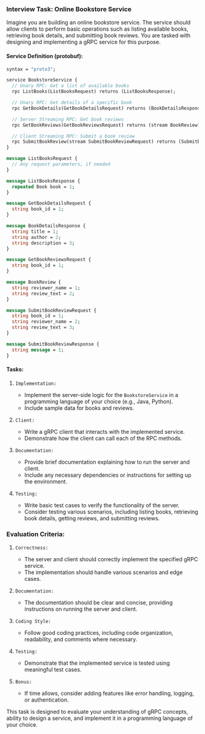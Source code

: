 ### Interview Task: Online Bookstore Service

Imagine you are building an online bookstore service. The service should allow clients to perform basic operations such as listing available books, retrieving book details, and submitting book reviews. You are tasked with designing and implementing a gRPC service for this purpose.

#### Service Definition (protobuf):

```protobuf
syntax = "proto3";

service BookstoreService {
  // Unary RPC: Get a list of available books
  rpc ListBooks(ListBooksRequest) returns (ListBooksResponse);

  // Unary RPC: Get details of a specific book
  rpc GetBookDetails(GetBookDetailsRequest) returns (BookDetailsResponse);

  // Server Streaming RPC: Get book reviews
  rpc GetBookReviews(GetBookReviewsRequest) returns (stream BookReview);

  // Client Streaming RPC: Submit a book review
  rpc SubmitBookReview(stream SubmitBookReviewRequest) returns (SubmitBookReviewResponse);
}

message ListBooksRequest {
  // Any request parameters, if needed
}

message ListBooksResponse {
  repeated Book book = 1;
}

message GetBookDetailsRequest {
  string book_id = 1;
}

message BookDetailsResponse {
  string title = 1;
  string author = 2;
  string description = 3;
}

message GetBookReviewsRequest {
  string book_id = 1;
}

message BookReview {
  string reviewer_name = 1;
  string review_text = 2;
}

message SubmitBookReviewRequest {
  string book_id = 1;
  string reviewer_name = 2;
  string review_text = 3;
}

message SubmitBookReviewResponse {
  string message = 1;
}
```

#### Tasks:

1. `Implementation:`
    - Implement the server-side logic for the `BookstoreService` in a programming language of your choice (e.g., Java, Python).
    - Include sample data for books and reviews.

2. `Client:`
    - Write a gRPC client that interacts with the implemented service.
    - Demonstrate how the client can call each of the RPC methods.

3. `Documentation:`
    - Provide brief documentation explaining how to run the server and client.
    - Include any necessary dependencies or instructions for setting up the environment.

4. `Testing:`
    - Write basic test cases to verify the functionality of the server.
    - Consider testing various scenarios, including listing books, retrieving book details, getting reviews, and submitting reviews.

### Evaluation Criteria:

1. `Correctness:`
    - The server and client should correctly implement the specified gRPC service.
    - The implementation should handle various scenarios and edge cases.

2. `Documentation:`
    - The documentation should be clear and concise, providing instructions on running the server and client.

3. `Coding Style:`
    - Follow good coding practices, including code organization, readability, and comments where necessary.

4. `Testing:`
    - Demonstrate that the implemented service is tested using meaningful test cases.

5. `Bonus:`
    - If time allows, consider adding features like error handling, logging, or authentication.

This task is designed to evaluate your understanding of gRPC concepts, ability to design a service, and implement it in a programming language of your choice.